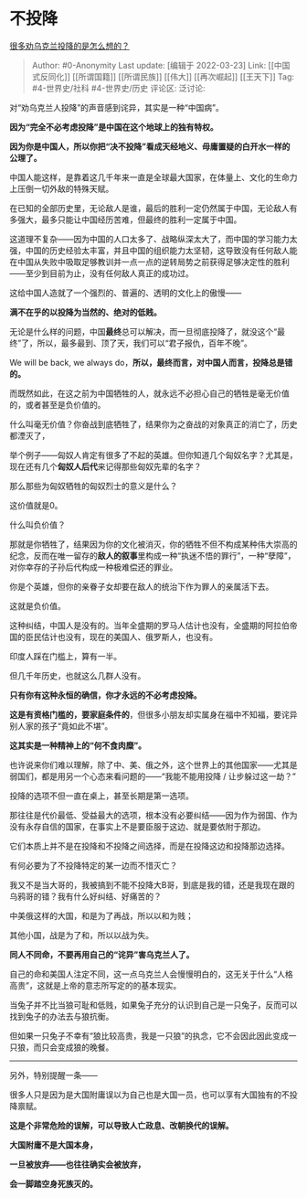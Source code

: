 # 不投降
[很多劝乌克兰投降的是怎么想的？](https://www.zhihu.com/question/518863102/answer/2366679163)

> Author: #0-Anonymity
> Last update: [编辑于 2022-03-23]
> Link: [[中国式反同化]] [[所谓国籍]] [[所谓民族]] [[伟大]] [[再次崛起]] [[王天下]]
> Tag: #4-世界史/社科 #4-世界史/历史
> 评论区:
> 泛讨论:

对“劝乌克兰人投降”的声音感到诧异，其实是一种“中国病”。

**因为“完全不必考虑投降”是中国在这个地球上的独有特权。**

**因为你是中国人，所以你把“决不投降”看成天经地义、毋庸置疑的白开水一样的公理了。**

中国人能这样，是靠着这几千年来一直是全球最大国家，在体量上、文化的生命力上压倒一切外敌的特殊天赋。

在已知的全部历史里，无论敌人是谁，最后的胜利一定仍然属于中国，无论敌人有多强大，最多只能让中国经历苦难，但最终的胜利一定属于中国。

这道理不复杂——因为中国的人口太多了、战略纵深太大了，而中国的学习能力太强，中国的历史经验太丰富，并且中国的组织能力太坚韧，这导致没有任何敌人能在中国从失败中吸取足够教训并一点一点的逆转局势之前获得足够决定性的胜利——至少到目前为止，没有任何敌人真正的成功过。

这给中国人造就了一个强烈的、普遍的、透明的文化上的傲慢——

**满不在乎的以投降为当然的、绝对的低贱。**

无论是什么样的问题，中国**最终**总可以解决，而一旦彻底投降了，就没这个“最终”了，所以，最多最到、顶了天，我们可以“君子报仇，百年不晚”。

We will be back, we always do，**所以，最终而言，对中国人而言，投降总是错的。**

而既然如此，在这之前为中国牺牲的人，就永远不必担心自己的牺牲是毫无价值的，或者甚至是负价值的。

什么叫毫无价值？你奋战到底牺牲了，结果你为之奋战的对象真正的消亡了，历史都湮灭了，

举个例子——匈奴人肯定有很多了不起的英雄。但你知道几个匈奴名字？尤其是，现在还有几个**匈奴人后代**来记得那些匈奴先辈的名字？

那么那些为匈奴牺牲的匈奴烈士的意义是什么？

这价值就是0。

什么叫负价值？

那就是你牺牲了，结果因为你的文化被消灭，你的牺牲不但不构成某种伟大崇高的纪念，反而在唯一留存的**敌人的叙事**里构成一种“执迷不悟的罪行”，一种“孽障”，对你幸存的子孙后代构成一种极难偿还的罪业。

你是个英雄，但你的亲眷子女却要在敌人的统治下作为罪人的亲属活下去。

这就是负价值。

这种纠结，中国人是没有的。当年全盛期的罗马人估计也没有，全盛期的阿拉伯帝国的臣民估计也没有，现在的美国人、俄罗斯人，也没有。

印度人踩在门槛上，算有一半。

但几千年历史，也就这么几群人没有。

**只有你有这种永恒的确信，你才永远的不必考虑投降。**

**这是有资格门槛的，要家庭条件的**，但很多小朋友却实属身在福中不知福，要诧异别人家的孩子“竟如此不堪”。

**这其实是一种精神上的“何不食肉糜”。**

也许说来你们难以理解，除了中、美、俄之外，这个世界上的其他国家——尤其是弱国们，都是用另一个心态来看问题的——“我能不能用投降 / 让步躲过这一劫？”

投降的选项不但一直在桌上，甚至长期是第一选项。

那往往是代价最低、受益最大的选项，根本没有必要纠结——因为作为弱国、作为没有永存自信的国家，在事实上不是要臣服于这边、就是要依附于那边。

它们本质上并不是在投降和不投降之间选择，而是在投降这边和投降那边选择。

有何必要为了不投降特定的某一边而不惜灭亡？

我又不是当大哥的，我被搞到不能不投降大B哥，到底是我的错，还是我现在跟的乌鸦哥的错？我有什么好纠结、好痛苦的？

中美俄这样的大国，和是为了再战，所以以和为贱；

其他小国，战是为了和，所以以战为失。

**同人不同命，不要再用自己的“诧异”害乌克兰人了。**

自己的命和美国人注定不同，这一点乌克兰人会慢慢明白的，这无关于什么“人格高贵”，这就是上帝的意志所写定的的基本现实。

当兔子并不比当狼可耻和低贱，如果兔子充分的认识到自己是一只兔子，反而可以找到兔子的办法去与狼抗衡。

但如果一只兔子不幸有“狼比较高贵，我是一只狼”的执念，它不会因此因此变成一只狼，而只会变成狼的晚餐。

---

另外，特别提醒一条——

很多人只是因为是大国附庸误以为自己也是大国一员，也可以享有大国独有的不投降禀赋。

**这是个非常危险的误解，可以导致人亡政息、改朝换代的误解。**

**大国附庸不是大国本身，**

**一旦被放弃——也往往确实会被放弃，**

**会一脚踏空身死族灭的。**
